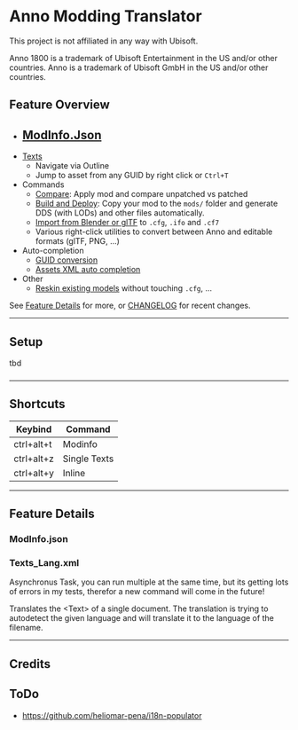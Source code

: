 # Anno Modding Translator

This project is not affiliated in any way with Ubisoft.

Anno 1800 is a trademark of Ubisoft Entertainment in the US and/or other countries. Anno is a trademark of Ubisoft GmbH in the US and/or other countries.

## Feature Overview

- [ModInfo.Json](#Modinfo.json)
  - 
- [Texts](#Texts)
  - Navigate via Outline
  - Jump to asset from any GUID by right click or `Ctrl+T`
- Commands
  - [Compare](#command-compare): Apply mod and compare unpatched vs patched
  - [Build and Deploy](./doc/annomod.md): Copy your mod to the `mods/` folder and generate DDS (with LODs) and other files automatically.
  - [Import from Blender or glTF](#import-from-blender-or-gltf) to `.cfg`, `.ifo` and `.cf7`
  - Various right-click utilities to convert between Anno and editable formats (glTF, PNG, ...)
- Auto-completion
  - [GUID conversion](#guid-conversion)
  - [Assets XML auto completion](#auto-completion)
- Other
  - [Reskin existing models](#quickly-reskin-existing-models) without touching `.cfg`, ...

See [Feature Details](#feature-details) for more, or [CHANGELOG](./CHANGELOG.md) for recent changes.

---

## Setup

tbd

### 
---

## Shortcuts
| Keybind | Command |
| --- | --- |
| ctrl+alt+t | Modinfo |
| ctrl+alt+z | Single Texts |
| ctrl+alt+y | Inline |

---
## Feature Details

### ModInfo.json

### Texts_Lang.xml

Asynchronus Task, you can run multiple at the same time, but its getting lots of errors in my tests, therefor a new command will come in the future!

Translates the \<Text\> of a single document. The translation is trying to autodetect the given language and will translate it to the language of the filename.



---

## Credits


## ToDo

- https://github.com/heliomar-pena/i18n-populator